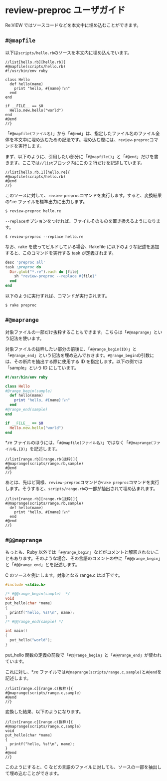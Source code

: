 # review-preproc ユーザガイド

Re:VIEW ではソースコードなどを本文中に埋め込むことができます。

## `#@mapfile`

以下は`scripts/hello.rb`のソースを本文内に埋め込んでいます。

```review
//list[hello.rb][hello.rb]{
#@mapfile(scripts/hello.rb)
#!/usr/bin/env ruby

class Hello
  def hello(name)
    print "hello, #{name}!\n"
  end
end

if __FILE__ == $0
  Hello.new.hello("world")
end
#@end
//}
```
「`#@mapfile(ファイル名)`」から「`#@end`」は、指定したファイル名のファイル全体を本文中に埋め込むための記法です。埋め込む際には、`review-preproc`コマンドを実行します。

まず、以下のように、引用したい部分に「`#@mapfile()`」と「`#@end`」だけを書きます。ここでは`//list`ブロック内にこの 2 行だけを記述しています。

```review
//list[hello.rb.1][hello.re]{
#@mapfile(scripts/hello.rb)
#@end
//}
```
このソースに対して、`review-preproc`コマンドを実行します。すると、変換結果の*.re ファイルを標準出力に出力します。

```shell-session
$ review-preproc hello.re
```
`--replace`オプションをつければ、ファイルそのものを置き換えるようになります。

```shell-session
$ review-preproc --replace hello.re
```

なお、rake を使ってビルドしている場合、Rakefile に以下のような記述を追加すると、このコマンドを実行する task が定義されます。

```rake
desc 'preproc all'
task :preproc do
  Dir.glob("*.re").each do |file|
    sh "review-preproc --replace #{file}"
  end
end
```

以下のように実行すれば、コマンドが実行されます。

```shell-session
$ rake preproc
```

## `#@maprange`

対象ファイルの一部だけ抜粋することもできます。こちらは「`#@maprange`」という記法を使います。

対象ファイルの抜粋したい部分の前後に、「`#@range_begin(ID)`」と「`#@range_end`」という記法を埋め込んでおきます。`#@range_begin`の引数には、その断片を抽出する際に使用する ID を指定します。以下の例では「sample」という ID にしています。

```ruby
#!/usr/bin/env ruby

class Hello
#@range_begin(sample)
  def hello(name)
    print "hello, #{name}!\n"
  end
#@range_end(sample)
end

if __FILE__ == $0
  Hello.new.hello("world")
end
```
*.re ファイルのほうには、「`#@mapfile(ファイル名)`」ではなく「`#@maprange(ファイル名,ID)`」を記述します。

```review
//list[range.rb][range.rb(抜粋)]{
#@maprange(scripts/range.rb,sample)
#@end
//}
```

あとは、先ほど同様、`review-preproc`コマンドか`rake preproc`コマンドを実行します。そうすると、`scripts/range.rb`の一部が抽出されて埋め込まれます。

```review
//list[range.rb][range.rb(抜粋)]{
#@maprange(scripts/range.rb,sample)
  def hello(name)
    print "hello, #{name}!\n"
  end
#@end
//}
```

## `#@@maprange`

もっとも、Ruby 以外では「`#@range_begin`」などがコメントと解釈されないこともあります。そのような場合、その言語のコメントの中に「`#@@range_begin`」と「`#@@range_end`」とを記述します。

C のソースを例にします。対象となる range.c は以下です。

```c
#include <stdio.h>

/* #@@range_begin(sample)  */
void
put_hello(char *name)
{
  printf("hello, %s!\n", name);
}
/* #@@range_end(sample) */

int main()
{
  put_hello("world");
}
```

put_hello 関数の定義の前後で「`#@@range_begin`」と「`#@@range_end`」が使われています。

これに対し、*.re ファイルでは`#@maprange(scripts/range.c,sample)`と`#@end`を記述します。

```
//list[range.c][range.c(抜粋)]{
#@maprange(scripts/range.c,sample)
#@end
//}
```

変換した結果、以下のようになります。

```
//list[range.c][range.c(抜粋)]{
#@maprange(scripts/range.c,sample)
void
put_hello(char *name)
{
  printf("hello, %s!\n", name);
}
#@end
//}
```
このようにすると、C などの言語のファイルに対しても、ソースの一部を抽出して埋め込むことができます。
